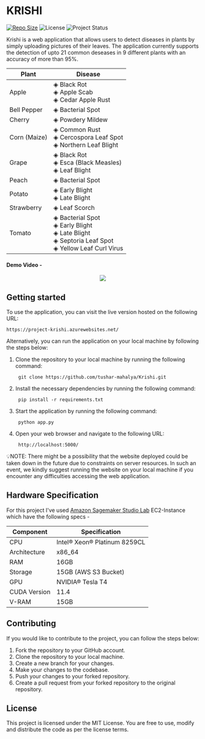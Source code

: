 # __KRISHI__
[![Repo Size](https://img.shields.io/github/repo-size/tushar-mahalya/Krishi?style=flat-square)](https://github.com/tushar-mahalya/Krishi)  ![License](https://img.shields.io/badge/license-MIT-red.svg)  ![Project Status](https://img.shields.io/badge/status-Completed-brightgreen.svg)

Krishi is a web application that allows users to detect diseases in plants by simply uploading pictures of their leaves. The application currently supports the detection of upto 21 common deseases in 9 different plants with an accuracy of more than 95%.  

| Plant | Disease |
| --- | --- |
| Apple | ◈ Black Rot<br>◈ Apple Scab<br>◈ Cedar Apple Rust |
| Bell Pepper | ◈ Bacterial Spot |
| Cherry | ◈ Powdery Mildew |
| Corn (Maize) | ◈ Common Rust<br>◈ Cercospora Leaf Spot<br>◈ Northern Leaf Blight |
| Grape | ◈ Black Rot<br>◈ Esca (Black Measles)<br>◈ Leaf Blight |
| Peach | ◈ Bacterial Spot |
| Potato | ◈ Early Blight<br>◈ Late Blight |
| Strawberry | ◈ Leaf Scorch |
| Tomato | ◈ Bacterial Spot<br>◈ Early Blight<br>◈ Late Blight<br>◈ Septoria Leaf Spot<br>◈ Yellow Leaf Curl Virus |



#### Demo Video -
<p align="center" style="text-align:center;">
    <img src = 'resources/project_demo.gif' />
</p>


## Getting started
To use the application, you can visit the live version hosted on the following URL:

   `https://project-krishi.azurewebsites.net/`
    
Alternatively, you can run the application on your local machine by following the steps below:

1. Clone the repository to your local machine by running the following command:  

		git clone https://github.com/tushar-mahalya/Krishi.git
    
2. Install the necessary dependencies by running the following command:

		pip install -r requirements.txt

3. Start the application by running the following command:

		python app.py
    
4. Open your web browser and navigate to the following URL:

		http://localhost:5000/

💡NOTE: There might be a possibility that the website deployed could be taken down in the future due to constraints on server resources. In such an event, we kindly suggest running the website on your local machine if you encounter any difficulties accessing the web application.

## Hardware Specification

For this project I've used [Amazon Sagemaker Studio Lab](https://studiolab.sagemaker.aws/) EC2-Instance which have the following specs -

| Component | Specification |
| --- | --- |
| CPU | Intel® Xeon® Platinum 8259CL |
| Architecture | x86_64 |
| RAM | 16GB |
| Storage | 15GB (AWS S3 Bucket) |
| GPU | NVIDIA® Tesla T4 |
| CUDA Version | 11.4 |
| V-RAM | 15GB |


## Contributing

If you would like to contribute to the project, you can follow the steps below:

1. Fork the repository to your GitHub account.
2. Clone the repository to your local machine.
3. Create a new branch for your changes.
4. Make your changes to the codebase.
5. Push your changes to your forked repository.
6. Create a pull request from your forked repository to the original repository.

## License

This project is licensed under the MIT License. You are free to use, modify and distribute the code as per the license terms.
